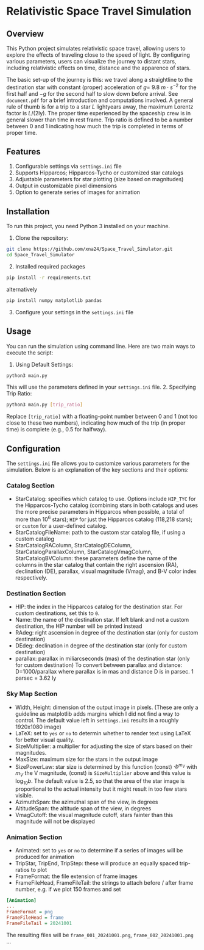 # Relativistic Space Travel Simulation
## Overview
This Python project simulates relativistic space travel, allowing users to explore the effects of traveling close 
to the speed of light. By configuring various parameters, users can visualize the journey to distant stars, including 
relativistic effects on time, distance and the apparence of stars. 

The basic set-up of the journey is this: we travel along a straightline to the destination star with constant (proper) acceleration
of $g=$ 9.8 $m\cdot s^{-2}$ for the first half and $-g$ for the second half to slow down before arrival. See `document.pdf` 
for a brief introduction and computations involved. A general rule of thumb is for a trip to a star $L$ lightyears away, the
maximum Lorentz factor is $L/(2\text{ly})$. The proper time experienced by the spaceship crew is in general slower
than time in rest frame. Trip ratio is defined to be a number between 0 and 1 indicating how much
the trip is completed in terms of proper time.

## Features
1. Configurable settings via `settings.ini` file
2. Supports Hipparcos; Hipparcos-Tycho or customized star catalogs
3. Adjustable parameters for star plotting (size based on magnitudes)
4. Output in customizable pixel dimensions
5. Option to generate series of images for animation

## Installation
To run this project, you need Python 3 installed on your machine.
1. Clone the repository:
```bash
git clone https://github.com/xna24/Space_Travel_Simulator.git
cd Space_Travel_Simulator
```
2. Installed required packages
```bash
pip install -r requirements.txt
```
alternatively
```bash
pip install numpy matplotlib pandas
```
3. Configure your settings in the `settings.ini` file

## Usage
You can run the simulation using command line. Here are two main ways to execute the script:
1. Using Default Settings:
```bash
python3 main.py
```
This will use the parameters defined in your `settings.ini` file.
2. Specifying Trip Ratio:
```bash
python3 main.py [trip_ratio]
```
Replace `[trip_ratio]` with a floating-point number between 0 and 1 (not too close to these two numbers), indicating how much of the trip (in proper time) is complete (e.g., 0.5 for halfway).

## Configuration
The `settings.ini` file allows you to customize various parameters for the simulation. Below is an explanation of the key sections and their options:
### Catalog Section
* StarCatalog: specifies which catalog to use. Options include `HIP_TYC` for the Hipparcos-Tycho catalog (combining stars in both catalogs and uses the more precise parameters in Hipparcos when possible, a total of more than $10^6$ stars); `HIP` for just the Hipparcos catalog (118,218 stars); or `custom` for a user-defined catalog.
* StarCatalogFileName: path to the custom star catalog file, if using a custom catalog
* StarCatalogRAColumn, StarCatalogDEColumn, StarCatalogParallaxColumn, StarCatalogVmagColumn, StarCatalogBVColumn: these parameters define the name of the columns in the star catalog that contain the right ascension (RA), declination (DE), parallax, visual magnitude (Vmag), and B-V color index respectively.

### Destination Section
* HIP: the index in the Hipparcos catalog for the destination star. For custom destinations, set this to `0`.
* Name: the name of the destination star. If left blank and not a custom destination, the HIP number will be printed instead
* RAdeg: right ascension in degree of the destination star (only for custom destination)
* DEdeg: declination in degree of the destination star (only for custom destination)
* parallax: parallax in miliarcseconds (mas) of the destination star (only for custom destination)
To convert between parallax and distance: D=1000/parallax where parallax is in mas and distance D is in parsec. 1 parsec = 3.62 ly

### Sky Map Section
* Width, Height: dimension of the output image in pixels. (These are only a guideline as matplotlib adds margins which I did not find a way to control. The default value left in `settings.ini` results in a roughly 1920x1080 image)
* LaTeX: set to `yes` or `no` to determin whether to render text using LaTeX for better visual quality.
* SizeMultiplier: a multiplier for adjusting the size of stars based on their magnitudes.
* MaxSize: maximum size for the stars in the output image
* SizePowerLaw: star size is determined by this function (const) $\cdot b^{m_V}$ with $m_V$ the V magnitude, (const) is `SizeMultiplier` above and this value is $\log_{10}b$. The default value is 2.5, so that the area of the star image is proportional to the actual intensity but it might result in too few stars visible.
* AzimuthSpan: the azimuthal span of the view, in degrees
* AltitudeSpan: the altitude span of the view, in degrees
* VmagCutoff: the visual magnitude cutoff, stars fainter than this magnitude will not be displayed

### Animation Section
* Animated: set to `yes` or `no` to determine if a series of images will be produced for animation
* TripStar, TripEnd, TripStep: these will produce an equally spaced trip-ratios to plot
* FrameFormat: the file extension of frame images
* FrameFileHead, FrameFileTail: the strings to attach before / after frame number, e.g. if we plot 150 frames and set
```ini
[Animation]
...
FrameFormat = png
FrameFileHead = frame
FrameFileTail = 20241001
```
The resulting files will be `frame_001_20241001.png`, `frame_002_20241001.png` ...



